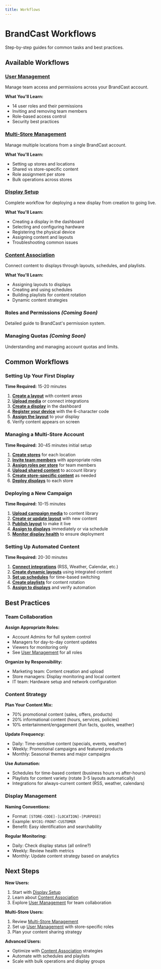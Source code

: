 ```yaml
---
title: Workflows
---
```


# BrandCast Workflows

Step-by-step guides for common tasks and best practices.

## Available Workflows

### [User Management](./user-management.md)
Manage team access and permissions across your BrandCast account.

**What You'll Learn:**
- 14 user roles and their permissions
- Inviting and removing team members
- Role-based access control
- Security best practices

### [Multi-Store Management](./multi-store-management.md)
Manage multiple locations from a single BrandCast account.

**What You'll Learn:**
- Setting up stores and locations
- Shared vs store-specific content
- Role assignment per store
- Bulk operations across stores

### [Display Setup](./display-setup.md)
Complete workflow for deploying a new display from creation to going live.

**What You'll Learn:**
- Creating a display in the dashboard
- Selecting and configuring hardware
- Registering the physical device
- Assigning content and layouts
- Troubleshooting common issues

### [Content Association](./content-association.md)
Connect content to displays through layouts, schedules, and playlists.

**What You'll Learn:**
- Assigning layouts to displays
- Creating and using schedules
- Building playlists for content rotation
- Dynamic content strategies

### Roles and Permissions *(Coming Soon)*
Detailed guide to BrandCast's permission system.

### Managing Quotas *(Coming Soon)*
Understanding and managing account quotas and limits.

## Common Workflows

### Setting Up Your First Display

**Time Required:** 15-20 minutes

1. **[Create a layout](../features/layouts.md)** with content areas
2. **[Upload media](../features/media-library.md)** or connect integrations
3. **[Create a display](./display-setup.md)** in the dashboard
4. **[Register your device](./display-setup.md#registering-the-device)** with the 6-character code
5. **[Assign the layout](./content-association.md)** to your display
6. Verify content appears on screen

### Managing a Multi-Store Account

**Time Required:** 30-45 minutes initial setup

1. **[Create stores](./multi-store-management.md#creating-stores)** for each location
2. **[Invite team members](./user-management.md#inviting-users)** with appropriate roles
3. **[Assign roles per store](./multi-store-management.md#role-assignment)** for team members
4. **[Upload shared content](../features/media-library.md)** to account library
5. **[Create store-specific content](./multi-store-management.md#content-organization)** as needed
6. **[Deploy displays](./display-setup.md)** to each store

### Deploying a New Campaign

**Time Required:** 10-15 minutes

1. **[Upload campaign media](../features/media-library.md)** to content library
2. **[Create or update layout](../features/layouts.md)** with new content
3. **[Publish layout](../features/layouts.md#publishing-layouts)** to make it live
4. **[Assign to displays](./content-association.md)** immediately or via schedule
5. **[Monitor display health](../features/displays.md#display-health-monitoring)** to ensure deployment

### Setting Up Automated Content

**Time Required:** 20-30 minutes

1. **[Connect integrations](../features/integrations.md)** (RSS, Weather, Calendar, etc.)
2. **[Create dynamic layouts](../features/layouts.md)** using integrated content
3. **[Set up schedules](./content-association.md#using-schedules)** for time-based switching
4. **[Create playlists](./content-association.md#using-playlists)** for content rotation
5. **[Assign to displays](./content-association.md)** and verify automation

## Best Practices

### Team Collaboration

**Assign Appropriate Roles:**
- Account Admins for full system control
- Managers for day-to-day content updates
- Viewers for monitoring only
- See [User Management](./user-management.md#user-roles) for all roles

**Organize by Responsibility:**
- Marketing team: Content creation and upload
- Store managers: Display monitoring and local content
- IT team: Hardware setup and network configuration

### Content Strategy

**Plan Your Content Mix:**
- 70% promotional content (sales, offers, products)
- 20% informational content (hours, services, policies)
- 10% entertainment/engagement (fun facts, quotes, weather)

**Update Frequency:**
- Daily: Time-sensitive content (specials, events, weather)
- Weekly: Promotional campaigns and featured products
- Monthly: Seasonal themes and major campaigns

**Use Automation:**
- Schedules for time-based content (business hours vs after-hours)
- Playlists for content variety (rotate 3-5 layouts automatically)
- Integrations for always-current content (RSS, weather, calendars)

### Display Management

**Naming Conventions:**
- Format: `[STORE-CODE]-[LOCATION]-[PURPOSE]`
- Example: `NYC01-FRONT-CUSTOMER`
- Benefit: Easy identification and searchability

**Regular Monitoring:**
- Daily: Check display status (all online?)
- Weekly: Review health metrics
- Monthly: Update content strategy based on analytics

## Next Steps

**New Users:**
1. Start with [Display Setup](./display-setup.md)
2. Learn about [Content Association](./content-association.md)
3. Explore [User Management](./user-management.md) for team collaboration

**Multi-Store Users:**
1. Review [Multi-Store Management](./multi-store-management.md)
2. Set up [User Management](./user-management.md) with store-specific roles
3. Plan your content sharing strategy

**Advanced Users:**
- Optimize with [Content Association](./content-association.md) strategies
- Automate with schedules and playlists
- Scale with bulk operations and display groups
